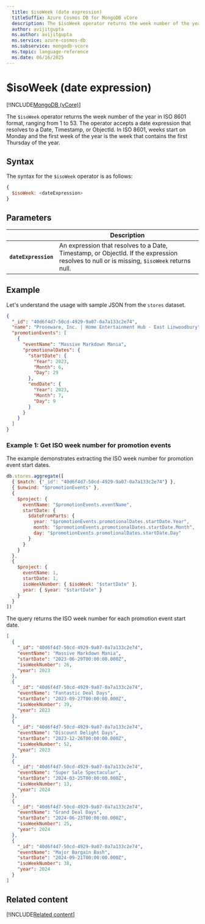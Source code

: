 ```yaml
---
  title: $isoWeek (date expression)
  titleSuffix: Azure Cosmos DB for MongoDB vCore
  description: The $isoWeek operator returns the week number of the year in ISO 8601 format, ranging from 1 to 53.
  author: avijitgupta
  ms.author: avijitgupta
  ms.service: azure-cosmos-db
  ms.subservice: mongodb-vcore
  ms.topic: language-reference
  ms.date: 06/16/2025
---
```


# $isoWeek (date expression)

[!INCLUDE[MongoDB (vCore)](~/reusable-content/ce-skilling/azure/includes/cosmos-db/includes/appliesto-mongodb-vcore.md)]

The `$isoWeek` operator returns the week number of the year in ISO 8601 format, ranging from 1 to 53. The operator accepts a date expression that resolves to a Date, Timestamp, or ObjectId. In ISO 8601, weeks start on Monday and the first week of the year is the week that contains the first Thursday of the year.

## Syntax

The syntax for the `$isoWeek` operator is as follows:

```javascript
{
  $isoWeek: <dateExpression>
}
```

## Parameters

| | Description |
| --- | --- |
| **`dateExpression`** | An expression that resolves to a Date, Timestamp, or ObjectId. If the expression resolves to null or is missing, `$isoWeek` returns null. |

## Example

Let's understand the usage with sample JSON from the `stores` dataset.

```json
{
  "_id": "40d6f4d7-50cd-4929-9a07-0a7a133c2e74",
  "name": "Proseware, Inc. | Home Entertainment Hub - East Linwoodbury",
  "promotionEvents": [
    {
      "eventName": "Massive Markdown Mania",
      "promotionalDates": {
        "startDate": {
          "Year": 2023,
          "Month": 6,
          "Day": 29
        },
        "endDate": {
          "Year": 2023,
          "Month": 7,
          "Day": 9
        }
      }
    }
  ]
}
```

### Example 1: Get ISO week number for promotion events

The example demonstrates extracting the ISO week number for promotion event start dates.

```javascript
db.stores.aggregate([
  { $match: {"_id": "40d6f4d7-50cd-4929-9a07-0a7a133c2e74"} },
  { $unwind: "$promotionEvents" },
  {
    $project: {
      eventName: "$promotionEvents.eventName",
      startDate: {
        $dateFromParts: {
          year: "$promotionEvents.promotionalDates.startDate.Year",
          month: "$promotionEvents.promotionalDates.startDate.Month",
          day: "$promotionEvents.promotionalDates.startDate.Day"
        }
      }
    }
  },
  {
    $project: {
      eventName: 1,
      startDate: 1,
      isoWeekNumber: { $isoWeek: "$startDate" },
      year: { $year: "$startDate" }
    }
  }
])
```

The query returns the ISO week number for each promotion event start date.

```json
[
  {
    "_id": "40d6f4d7-50cd-4929-9a07-0a7a133c2e74",
    "eventName": "Massive Markdown Mania",
    "startDate": "2023-06-29T00:00:00.000Z",
    "isoWeekNumber": 26,
    "year": 2023
  },
  {
    "_id": "40d6f4d7-50cd-4929-9a07-0a7a133c2e74",
    "eventName": "Fantastic Deal Days",
    "startDate": "2023-09-27T00:00:00.000Z",
    "isoWeekNumber": 39,
    "year": 2023
  },
  {
    "_id": "40d6f4d7-50cd-4929-9a07-0a7a133c2e74",
    "eventName": "Discount Delight Days",
    "startDate": "2023-12-26T00:00:00.000Z",
    "isoWeekNumber": 52,
    "year": 2023
  },
  {
    "_id": "40d6f4d7-50cd-4929-9a07-0a7a133c2e74",
    "eventName": "Super Sale Spectacular",
    "startDate": "2024-03-25T00:00:00.000Z",
    "isoWeekNumber": 13,
    "year": 2024
  },
  {
    "_id": "40d6f4d7-50cd-4929-9a07-0a7a133c2e74",
    "eventName": "Grand Deal Days",
    "startDate": "2024-06-23T00:00:00.000Z",
    "isoWeekNumber": 25,
    "year": 2024
  },
  {
    "_id": "40d6f4d7-50cd-4929-9a07-0a7a133c2e74",
    "eventName": "Major Bargain Bash",
    "startDate": "2024-09-21T00:00:00.000Z",
    "isoWeekNumber": 38,
    "year": 2024
  }
]
```

## Related content

[!INCLUDE[Related content](../includes/related-content.md)]
